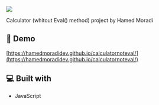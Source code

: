 <img src="https://github.com/user-attachments/assets/0007d1b5-eaff-4cfd-8a63-f3b832621981">

<p id="description">Calculator (whitout Eval() method) project by Hamed Moradi</p>

<h2>🚀 Demo</h2>

[https://hamedmoradidev.github.io/calculatornoteval/](https://hamedmoradidev.github.io/calculatornoteval/)

<h2>💻 Built with</h2>

*   JavaScript

